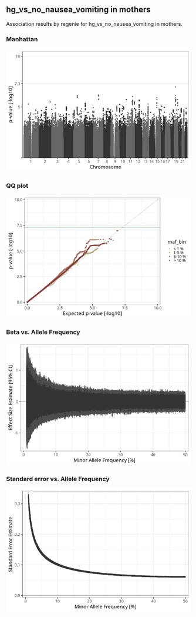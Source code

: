 ## hg_vs_no_nausea_vomiting in mothers
Association results by regenie for hg_vs_no_nausea_vomiting in mothers.
### Manhattan
![](figures/pop_mothers_pheno_hg_vs_no_nausea_vomiting_mh.png)
### QQ plot
![](figures/pop_mothers_pheno_hg_vs_no_nausea_vomiting_qq.png)
### Beta vs. Allele Frequency
![](figures/pop_mothers_pheno_hg_vs_no_nausea_vomiting_beta_af.png)
### Standard error vs. Allele Frequency
![](figures/pop_mothers_pheno_hg_vs_no_nausea_vomiting_se_af.png)
